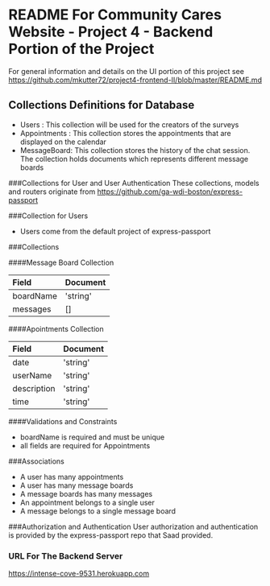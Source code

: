 # README For Community Cares Website - Project 4  - Backend Portion of the Project

For general information and details on the UI portion of this project see
https://github.com/mkutter72/project4-frontend-II/blob/master/README.md

## Collections Definitions for Database
* Users : This collection will be used for the creators of the surveys
* Appointments : This collection stores the appointments that are displayed on the calendar
* MessageBoard:   This collection stores the history of the chat session.   The collection holds documents which represents different message boards

###Collections for User and User Authentication
These collections, models and routers originate from https://github.com/ga-wdi-boston/express-passport

###Collection for Users
* Users come from the default project of express-passport




###Collections

####Message Board Collection

| Field | Document |
| :----- | :--- |
| boardName | 'string'
| messages | []


####Apointments Collection

| Field | Document |
| :----- | :--- |
| date | 'string'
| userName | 'string'
| description | 'string'
| time | 'string'

####Validations and Constraints
* boardName is required and must be unique
* all fields are required for Appointments



###Associations
* A user has many appointments
* A user has many message boards
* A message boards has many messages
* An appointment belongs to a single user
* A message belongs to a single message board







###Authorization and Authentication
User authorization and authentication is provided by the express-passport repo that Saad provided.

### URL For The Backend Server

https://intense-cove-9531.herokuapp.com
